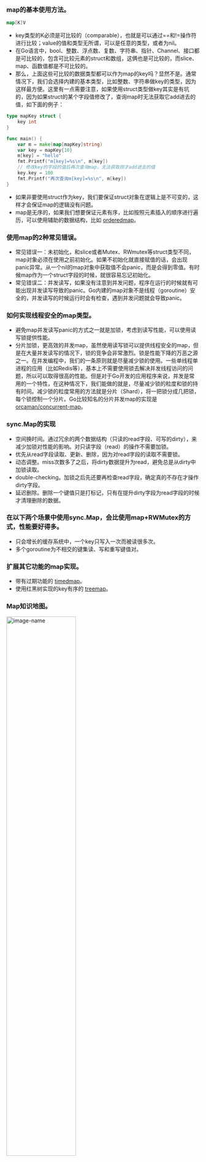 ### map的基本使用方法。
``` go
map[K]V
```
- key类型的K必须是可比较的（comparable），也就是可以通过==和!=操作符进行比较；value的值和类型无所谓，可以是任意的类型，或者为nil。
- 在Go语言中，bool、整数、浮点数、复数、字符串、指针、Channel、接口都是可比较的，包含可比较元素的struct和数组，这俩也是可比较的，而slice、map、函数值都是不可比较的。
- 那么，上面这些可比较的数据类型都可以作为map的key吗？显然不是。通常情况下，我们会选择内建的基本类型，比如整数、字符串做key的类型，因为这样最方便。这里有一点需要注意，如果使用struct类型做key其实是有坑的，因为如果struct的某个字段值修改了，查询map时无法获取它add进去的值，如下面的例子：
``` go
type mapKey struct {
    key int
}

func main() {
    var m = make(map[mapKey]string)
    var key = mapKey{10}
    m[key] = "hello"
    fmt.Printf("m[key]=%s\n", m[key])
    // 修改key的字段的值后再次查询map，无法获取刚才add进去的值
    key.key = 100
    fmt.Printf("再次查询m[key]=%s\n", m[key])
}
```
- 如果非要使用struct作为key，我们要保证struct对象在逻辑上是不可变的，这样才会保证map的逻辑没有问题。
- map是无序的，如果我们想要保证元素有序，比如按照元素插入的顺序进行遍历，可以使用辅助的数据结构，比如 [orderedmap](https://github.com/elliotchance/orderedmap)。
### 使用map的2种常见错误。
- 常见错误一：未初始化，和slice或者Mutex、RWmutex等struct类型不同，map对象必须在使用之前初始化。如果不初始化就直接赋值的话，会出现panic异常。从一个nil的map对象中获取值不会panic，而是会得到零值。有时候map作为一个struct字段的时候，就很容易忘记初始化。
- 常见错误二：并发读写，如果没有注意到并发问题，程序在运行的时候就有可能出现并发读写导致的panic。Go内建的map对象不是线程（goroutine）安全的，并发读写的时候运行时会有检查，遇到并发问题就会导致panic。
### 如何实现线程安全的map类型。
- 避免map并发读写panic的方式之一就是加锁，考虑到读写性能，可以使用读写锁提供性能。
- 分片加锁，更高效的并发map，虽然使用读写锁可以提供线程安全的map，但是在大量并发读写的情况下，锁的竞争会非常激烈。锁是性能下降的万恶之源之一。在并发编程中，我们的一条原则就是尽量减少锁的使用。一些单线程单进程的应用（比如Redis等），基本上不需要使用锁去解决并发线程访问的问题，所以可以取得很高的性能。但是对于Go开发的应用程序来说，并发是常用的一个特性，在这种情况下，我们能做的就是，尽量减少锁的粒度和锁的持有时间。减少锁的粒度常用的方法就是分片（Shard），将一把锁分成几把锁，每个锁控制一个分片。Go比较知名的分片并发map的实现是 [orcaman/concurrent-map](https://github.com/orcaman/concurrent-map)。
### sync.Map的实现
- 空间换时间。通过冗余的两个数据结构（只读的read字段、可写的dirty），来减少加锁对性能的影响。对只读字段（read）的操作不需要加锁。
- 优先从read字段读取、更新、删除，因为对read字段的读取不需要锁。
- 动态调整。miss次数多了之后，将dirty数据提升为read，避免总是从dirty中加锁读取。
- double-checking。加锁之后先还要再检查read字段，确定真的不存在才操作dirty字段。
- 延迟删除。删除一个键值只是打标记，只有在提升dirty字段为read字段的时候才清理删除的数据。
### 在以下两个场景中使用sync.Map，会比使用map+RWMutex的方式，性能要好得多。
- 只会增长的缓存系统中，一个key只写入一次而被读很多次。
- 多个goroutine为不相交的键集读、写和重写键值对。
### 扩展其它功能的map实现。
- 带有过期功能的 [timedmap](https://github.com/zekroTJA/timedmap)。
- 使用红黑树实现的key有序的 [treemap](https://pkg.go.dev/github.com/emirpasic/gods/maps/treemap?utm_source=godoc)。
### Map知识地图。
<img src="https://github.com/liusuxian/learning_golang/blob/master/img/Map.jpg" width = "60%" height = "60%" alt="image-name"/>

### 为什么sync.Map中的集合核心方法的实现中，如果read中项目不存在，加锁后还要双检查，再检查一次read？
- 加锁之后先还要再检查read字段，确定真的不存在才操作dirty字段。
### sync.map元素删除的时候只是把它的值设置为nil，那么什么时候这个key才会真正从map对象中删除？
- 在提升dirty字段为read字段的时候才清理删除的数据。